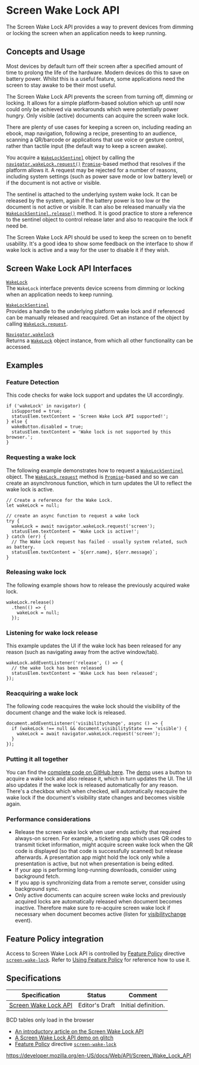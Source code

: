 Screen Wake Lock API
====================

The Screen Wake Lock API provides a way to prevent devices from dimming or locking the screen when an application needs to keep running.

Concepts and Usage
------------------

Most devices by default turn off their screen after a specified amount of time to prolong the life of the hardware. Modern devices do this to save on battery power. Whilst this is a useful feature, some applications need the screen to stay awake to be their most useful.

The Screen Wake Lock API prevents the screen from turning off, dimming or locking. It allows for a simple platform-based solution which up until now could only be achieved via workarounds which were potentially power hungry. Only visible (active) documents can acquire the screen wake lock.

There are plenty of use cases for keeping a screen on, including reading an ebook, map navigation, following a recipe, presenting to an audience, scanning a QR/barcode or applications that use voice or gesture control, rather than tactile input (the default way to keep a screen awake).

You acquire a [`WakeLockSentinel`](wakelocksentinel) object by calling the [`navigator.wakeLock.request()`](wakelock/request) [`Promise`](https://developer.mozilla.org/en-US/docs/Web/JavaScript/Reference/Global_Objects/Promise)-based method that resolves if the platform allows it. A request may be rejected for a number of reasons, including system settings (such as power save mode or low battery level) or if the document is not active or visible.

The sentinel is attached to the underlying system wake lock. It can be released by the system, again if the battery power is too low or the document is not active or visible. It can also be released manually via the [`WakeLockSentinel.release()`](wakelocksentinel/release) method. It is good practice to store a reference to the sentinel object to control release later and also to reacquire the lock if need be.

The Screen Wake Lock API should be used to keep the screen on to benefit usability. It's a good idea to show some feedback on the interface to show if wake lock is active and a way for the user to disable it if they wish.

Screen Wake Lock API Interfaces
-------------------------------

[`WakeLock`](wakelock)  
The `WakeLock` interface prevents device screens from dimming or locking when an application needs to keep running.

[`WakeLockSentinel`](wakelocksentinel)  
Provides a handle to the underlying platform wake lock and if referenced can be manually released and reacquired. Get an instance of the object by calling [`WakeLock.request`](wakelock/request).

[`Navigator.wakelock`](navigator/wakelock)  
Returns a [`WakeLock`](wakelock) object instance, from which all other functionality can be accessed.

Examples
--------

### Feature Detection

This code checks for wake lock support and updates the UI accordingly.

    if ('wakeLock' in navigator) {
      isSupported = true;
      statusElem.textContent = 'Screen Wake Lock API supported!';
    } else {
      wakeButton.disabled = true;
      statusElem.textContent = 'Wake lock is not supported by this browser.';
    }

### Requesting a wake lock

The following example demonstrates how to request a [`WakeLockSentinel`](wakelocksentinel) object. The [`WakeLock.request`](wakelock/request) method is [`Promise`](https://developer.mozilla.org/en-US/docs/Web/JavaScript/Reference/Global_Objects/Promise)-based and so we can create an asynchronous function, which in turn updates the UI to reflect the wake lock is active.

    // Create a reference for the Wake Lock.
    let wakeLock = null;

    // create an async function to request a wake lock
    try {
      wakeLock = await navigator.wakeLock.request('screen');
      statusElem.textContent = 'Wake Lock is active!';
    } catch (err) {
      // The Wake Lock request has failed - usually system related, such as battery.
      statusElem.textContent = `${err.name}, ${err.message}`;
    }

### Releasing wake lock

The following example shows how to release the previously acquired wake lock.

    wakeLock.release()
      .then(() => {
        wakeLock = null;
      });

### Listening for wake lock release

This example updates the UI if the wake lock has been released for any reason (such as navigating away from the active window/tab).

    wakeLock.addEventListener('release', () => {
      // the wake lock has been released
      statusElem.textContent = 'Wake Lock has been released';
    });

### Reacquiring a wake lock

The following code reacquires the wake lock should the visibility of the document change and the wake lock is released.

    document.addEventListener('visibilitychange', async () => {
      if (wakeLock !== null && document.visibilityState === 'visible') {
        wakeLock = await navigator.wakeLock.request('screen');
      }
    });

### Putting it all together

You can find the [complete code on GitHub here](https://github.com/mdn/dom-examples/tree/master/screen-wake-lock-api). The [demo](https://mdn.github.io/dom-examples/screen-wake-lock-api/) uses a button to acquire a wake lock and also release it, which in turn updates the UI. The UI also updates if the wake lock is released automatically for any reason. There's a checkbox which when checked, will automatically reacquire the wake lock if the document's visibility state changes and becomes visible again.

### Performance considerations

-   Release the screen wake lock when user ends activity that required always-on screen. For example, a ticketing app which uses QR codes to transmit ticket information, might acquire screen wake lock when the QR code is displayed (so that code is successfully scanned) but release afterwards. A presentation app might hold the lock only while a presentation is active, but not when presentation is being edited.
-   If your app is performing long-running downloads, consider using background fetch.
-   If you app is synchronizing data from a remote server, consider using background sync.
-   Only active documents can acquire screen wake locks and previously acquired locks are automatically released when document becomes inactive. Therefore make sure to re-acquire screen wake lock if necessary when document becomes active (listen for [visibilitychange](document/visibilitychange_event) event).

Feature Policy integration
--------------------------

Access to Screen Wake Lock API is controlled by [Feature Policy](https://developer.mozilla.org/en-US/docs/Web/HTTP/Feature_Policy) directive [`screen-wake-lock`](https://developer.mozilla.org/en-US/docs/Web/HTTP/Headers/Feature-Policy/screen-wake-lock). Refer to [Using Feature Policy](https://developer.mozilla.org/en-US/docs/Web/HTTP/Feature_Policy/Using_Feature_Policy) for reference how to use it.

Specifications
--------------

<table><thead><tr class="header"><th>Specification</th><th>Status</th><th>Comment</th></tr></thead><tbody><tr class="odd"><td><a href="https://w3c.github.io/screen-wake-lock/">Screen Wake Lock API</a></td><td><span class="spec-ed">Editor's Draft</span></td><td>Initial definition.</td></tr></tbody></table>

BCD tables only load in the browser

-   [An introductory article on the Screen Wake Lock API](https://web.dev/wakelock/)
-   [A Screen Wake Lock API demo on glitch](https://wake-lock-demo.glitch.me/)
-   [Feature Policy](https://developer.mozilla.org/en-US/docs/Web/HTTP/Feature_Policy) directive [`screen-wake-lock`](https://developer.mozilla.org/en-US/docs/Web/HTTP/Headers/Feature-Policy/screen-wake-lock)

<a href="https://developer.mozilla.org/en-US/docs/Web/API/Screen_Wake_Lock_API" class="_attribution-link">https://developer.mozilla.org/en-US/docs/Web/API/Screen_Wake_Lock_API</a>
